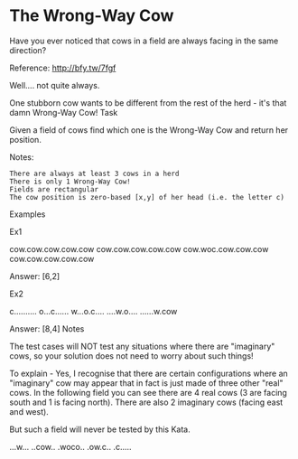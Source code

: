 # The Wrong-Way Cow

Have you ever noticed that cows in a field are always facing in the same direction?

Reference: http://bfy.tw/7fgf

Well.... not quite always.

One stubborn cow wants to be different from the rest of the herd - it's that damn Wrong-Way Cow!
Task

Given a field of cows find which one is the Wrong-Way Cow and return her position.

Notes:

    There are always at least 3 cows in a herd
    There is only 1 Wrong-Way Cow!
    Fields are rectangular
    The cow position is zero-based [x,y] of her head (i.e. the letter c)

Examples

Ex1

cow.cow.cow.cow.cow
cow.cow.cow.cow.cow
cow.woc.cow.cow.cow
cow.cow.cow.cow.cow

Answer: [6,2]

Ex2

c..........
o...c......
w...o.c....
....w.o....
......w.cow

Answer: [8,4]
Notes

The test cases will NOT test any situations where there are "imaginary" cows, so your solution does not need to worry about such things!

To explain - Yes, I recognise that there are certain configurations where an "imaginary" cow may appear that in fact is just made of three other "real" cows. In the following field you can see there are 4 real cows (3 are facing south and 1 is facing north). There are also 2 imaginary cows (facing east and west).

But such a field will never be tested by this Kata.

...w...
..cow..
.woco..
.ow.c..
.c.....

